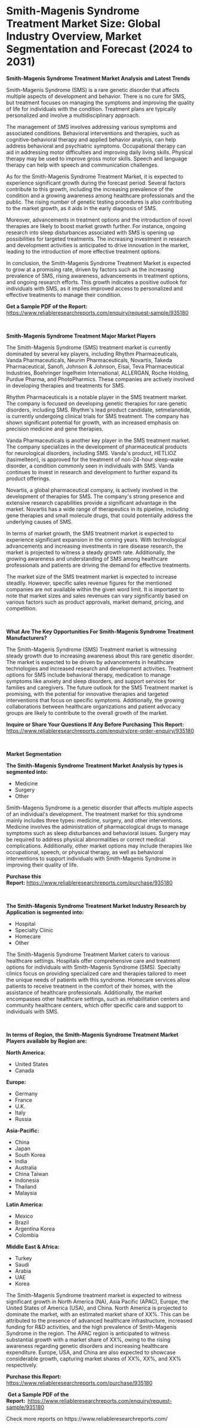 <p><h1>Smith-Magenis Syndrome Treatment Market Size: Global Industry Overview, Market Segmentation and Forecast (2024 to 2031)</h1></p><p><strong>Smith-Magenis Syndrome Treatment Market Analysis and Latest Trends</strong></p>
<p><p>Smith-Magenis Syndrome (SMS) is a rare genetic disorder that affects multiple aspects of development and behavior. There is no cure for SMS, but treatment focuses on managing the symptoms and improving the quality of life for individuals with the condition. Treatment plans are typically personalized and involve a multidisciplinary approach.</p><p>The management of SMS involves addressing various symptoms and associated conditions. Behavioral interventions and therapies, such as cognitive-behavioral therapy and applied behavior analysis, can help address behavioral and psychiatric symptoms. Occupational therapy can aid in addressing motor difficulties and improving daily living skills. Physical therapy may be used to improve gross motor skills. Speech and language therapy can help with speech and communication challenges.</p><p>As for the Smith-Magenis Syndrome Treatment Market, it is expected to experience significant growth during the forecast period. Several factors contribute to this growth, including the increasing prevalence of the condition and a growing awareness among healthcare professionals and the public. The rising number of genetic testing procedures is also contributing to the market growth, as it aids in the early diagnosis of SMS.</p><p>Moreover, advancements in treatment options and the introduction of novel therapies are likely to boost market growth further. For instance, ongoing research into sleep disturbances associated with SMS is opening up possibilities for targeted treatments. The increasing investment in research and development activities is anticipated to drive innovation in the market, leading to the introduction of more effective treatment options.</p><p>In conclusion, the Smith-Magenis Syndrome Treatment Market is expected to grow at a promising rate, driven by factors such as the increasing prevalence of SMS, rising awareness, advancements in treatment options, and ongoing research efforts. This growth indicates a positive outlook for individuals with SMS, as it implies improved access to personalized and effective treatments to manage their condition.</p></p>
<p><strong>Get a Sample PDF of the Report:&nbsp;</strong> <a href="https://www.reliableresearchreports.com/enquiry/request-sample/935180">https://www.reliableresearchreports.com/enquiry/request-sample/935180</a></p>
<p>&nbsp;</p>
<p><strong>Smith-Magenis Syndrome Treatment Major Market Players</strong></p>
<p><p>The Smith-Magenis Syndrome (SMS) treatment market is currently dominated by several key players, including Rhythm Pharmaceuticals, Vanda Pharmaceuticals, Neurim Pharmaceuticals, Novartis, Takeda Pharmaceutical, Sanofi, Johnson & Johnson, Eisai, Teva Pharmaceutical Industries, Boehringer Ingelheim International, ALLERGAN, Roche Holding, Purdue Pharma, and PhotoPharmics. These companies are actively involved in developing therapies and treatments for SMS.</p><p>Rhythm Pharmaceuticals is a notable player in the SMS treatment market. The company is focused on developing genetic therapies for rare genetic disorders, including SMS. Rhythm's lead product candidate, setmelanotide, is currently undergoing clinical trials for SMS treatment. The company has shown significant potential for growth, with an increased emphasis on precision medicine and gene therapies.</p><p>Vanda Pharmaceuticals is another key player in the SMS treatment market. The company specializes in the development of pharmaceutical products for neurological disorders, including SMS. Vanda's product, HETLIOZ (tasimelteon), is approved for the treatment of non-24-hour sleep-wake disorder, a condition commonly seen in individuals with SMS. Vanda continues to invest in research and development to further expand its product offerings.</p><p>Novartis, a global pharmaceutical company, is actively involved in the development of therapies for SMS. The company's strong presence and extensive research capabilities provide a significant advantage in the market. Novartis has a wide range of therapeutics in its pipeline, including gene therapies and small molecule drugs, that could potentially address the underlying causes of SMS.</p><p>In terms of market growth, the SMS treatment market is expected to experience significant expansion in the coming years. With technological advancements and increasing investments in rare disease research, the market is projected to witness a steady growth rate. Additionally, the growing awareness and understanding of SMS among healthcare professionals and patients are driving the demand for effective treatments.</p><p>The market size of the SMS treatment market is expected to increase steadily. However, specific sales revenue figures for the mentioned companies are not available within the given word limit. It is important to note that market sizes and sales revenues can vary significantly based on various factors such as product approvals, market demand, pricing, and competition.</p></p>
<p>&nbsp;</p>
<p><strong>What Are The Key Opportunities For Smith-Magenis Syndrome Treatment Manufacturers?</strong></p>
<p><p>The Smith-Magenis Syndrome (SMS) Treatment market is witnessing steady growth due to increasing awareness about this rare genetic disorder. The market is expected to be driven by advancements in healthcare technologies and increased research and development activities. Treatment options for SMS include behavioral therapy, medication to manage symptoms like anxiety and sleep disorders, and support services for families and caregivers. The future outlook for the SMS Treatment market is promising, with the potential for innovative therapies and targeted interventions that focus on specific symptoms. Additionally, the growing collaborations between healthcare organizations and patient advocacy groups are likely to contribute to the overall growth of the market.</p></p>
<p><strong>Inquire or Share Your Questions If Any Before Purchasing This Report:</strong> <a href="https://www.reliableresearchreports.com/enquiry/pre-order-enquiry/935180">https://www.reliableresearchreports.com/enquiry/pre-order-enquiry/935180</a></p>
<p>&nbsp;</p>
<p><strong>Market Segmentation</strong></p>
<p><strong>The Smith-Magenis Syndrome Treatment Market Analysis by types is segmented into:</strong></p>
<p><ul><li>Medicine</li><li>Surgery</li><li>Other</li></ul></p>
<p><p>Smith-Magenis Syndrome is a genetic disorder that affects multiple aspects of an individual's development. The treatment market for this syndrome mainly includes three types: medicine, surgery, and other interventions. Medicine involves the administration of pharmacological drugs to manage symptoms such as sleep disturbances and behavioral issues. Surgery may be required to address physical abnormalities or correct medical complications. Additionally, other market options may include therapies like occupational, speech, or physical therapy, as well as behavioral interventions to support individuals with Smith-Magenis Syndrome in improving their quality of life.</p></p>
<p><strong>Purchase this Report:&nbsp;</strong><a href="https://www.reliableresearchreports.com/purchase/935180">https://www.reliableresearchreports.com/purchase/935180</a></p>
<p>&nbsp;</p>
<p><strong>The Smith-Magenis Syndrome Treatment Market Industry Research by Application is segmented into:</strong></p>
<p><ul><li>Hospital</li><li>Specialty Clinic</li><li>Homecare</li><li>Other</li></ul></p>
<p><p>The Smith-Magenis Syndrome Treatment Market caters to various healthcare settings. Hospitals offer comprehensive care and treatment options for individuals with Smith-Magenis Syndrome (SMS). Specialty clinics focus on providing specialized care and therapies tailored to meet the unique needs of patients with this syndrome. Homecare services allow patients to receive treatment in the comfort of their homes, with the assistance of healthcare professionals. Additionally, the market encompasses other healthcare settings, such as rehabilitation centers and community healthcare centers, which offer specific care and support to individuals with SMS.</p></p>
<p>&nbsp;</p>
<p><strong>In terms of Region, the Smith-Magenis Syndrome Treatment Market Players available by Region are:</strong></p>
<p>
    <p> <strong> North America: </strong>
        <ul>
            <li>United States</li>
            <li>Canada</li>
        </ul>
        </p> 
    <p> <strong> Europe: </strong>
        <ul>
            <li>Germany</li>
            <li>France</li>
            <li>U.K.</li>
            <li>Italy</li>
            <li>Russia</li>
        </ul>
        </p> 
    <p> <strong> Asia-Pacific: </strong>
        <ul>
            <li>China</li>
            <li>Japan</li>
            <li>South Korea</li>
            <li>India</li>
            <li>Australia</li>
            <li>China Taiwan</li>
            <li>Indonesia</li>
            <li>Thailand</li>
            <li>Malaysia</li>
        </ul>
        </p> 
    <p> <strong> Latin America: </strong>
        <ul>
            <li>Mexico</li>
            <li>Brazil</li>
            <li>Argentina Korea</li>
            <li>Colombia</li>
        </ul>
        </p> 
    <p> <strong> Middle East & Africa: </strong>
        <ul>
            <li>Turkey</li>
            <li>Saudi</li>
            <li>Arabia</li>
            <li>UAE</li>
            <li>Korea</li>
        </ul>
    </p>
    </p>
<p><p>The Smith-Magenis Syndrome treatment market is expected to witness significant growth in North America (NA), Asia Pacific (APAC), Europe, the United States of America (USA), and China. North America is projected to dominate the market, with an estimated market share of XX%. This can be attributed to the presence of advanced healthcare infrastructure, increased funding for R&D activities, and the high prevalence of Smith-Magenis Syndrome in the region. The APAC region is anticipated to witness substantial growth with a market share of XX%, owing to the rising awareness regarding genetic disorders and increasing healthcare expenditure. Europe, USA, and China are also expected to showcase considerable growth, capturing market shares of XX%, XX%, and XX% respectively.</p></p>
<p><strong>Purchase this Report: </strong><a href="https://www.reliableresearchreports.com/purchase/935180">https://www.reliableresearchreports.com/purchase/935180</a></p>
<p>&nbsp;<strong>Get a Sample PDF of the Report:&nbsp;&nbsp;</strong><a href="https://www.reliableresearchreports.com/enquiry/request-sample/935180">https://www.reliableresearchreports.com/enquiry/request-sample/935180</a></p>
<p><strong></strong></p>
<p>Check more reports on https://www.reliableresearchreports.com/</p>